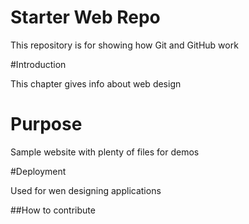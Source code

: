 # Starter Web Repo

This repository is for showing how Git and GitHub work

#Introduction

This chapter gives info about web design

# Purpose

Sample website with plenty of files for demos

#Deployment

Used for wen designing applications

##How to contribute